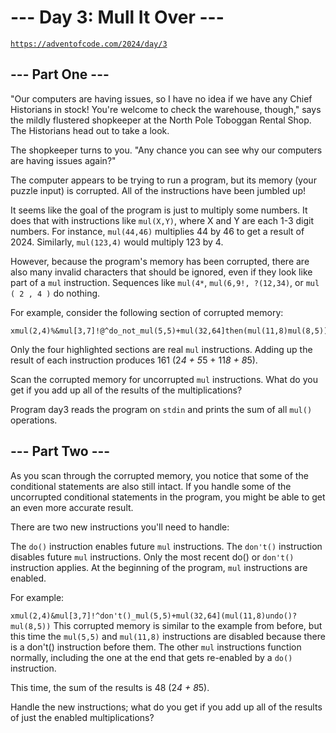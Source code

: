 # --- Day 3: Mull It Over ---

[`https://adventofcode.com/2024/day/3`](https://adventofcode.com/2024/day/3)

## --- Part One ---

"Our computers are having issues, so I have no idea if we have any Chief
Historians in stock! You're welcome to check the warehouse, though," says the
mildly flustered shopkeeper at the North Pole Toboggan Rental Shop. The
Historians head out to take a look.

The shopkeeper turns to you. "Any chance you can see why our computers are
having issues again?"

The computer appears to be trying to run a program, but its memory (your puzzle
input) is corrupted. All of the instructions have been jumbled up!

It seems like the goal of the program is just to multiply some numbers. It does
that with instructions like `mul(X,Y)`, where X and Y are each 1-3 digit numbers.
For instance, `mul(44,46)` multiplies 44 by 46 to get a result of 2024.
Similarly, `mul(123,4)` would multiply 123 by 4.

However, because the program's memory has been corrupted, there are also many
invalid characters that should be ignored, even if they look like part of a
`mul` instruction. Sequences like `mul(4*`, `mul(6,9!, ?(12,34)`, or `mul ( 2 ,
4 )` do nothing.

For example, consider the following section of corrupted memory:

```text
xmul(2,4)%&mul[3,7]!@^do_not_mul(5,5)+mul(32,64]then(mul(11,8)mul(8,5))
```

Only the four highlighted sections are real `mul` instructions. Adding up the
result of each instruction produces 161 (2*4 + 5*5 + 11*8 + 8*5).

Scan the corrupted memory for uncorrupted `mul` instructions. What do you get
if you add up all of the results of the multiplications?

Program day3 reads the program on `stdin` and prints the sum of all `mul()`
operations.

## --- Part Two ---

As you scan through the corrupted memory, you notice that some of the
conditional statements are also still intact. If you handle some of the
uncorrupted conditional statements in the program, you might be able to get an
even more accurate result.

There are two new instructions you'll need to handle:

The `do()` instruction enables future `mul` instructions. The `don't()`
instruction disables future `mul` instructions. Only the most recent do() or
`don't()` instruction applies. At the beginning of the program, `mul`
instructions are enabled.

For example:

`xmul(2,4)&mul[3,7]!^don't()_mul(5,5)+mul(32,64](mul(11,8)undo()?mul(8,5))`
This corrupted memory is similar to the example from before, but this time the
`mul(5,5)` and `mul(11,8)` instructions are disabled because there is a don't()
instruction before them. The other `mul` instructions function normally,
including the one at the end that gets re-enabled by a `do()` instruction.

This time, the sum of the results is 48 (2*4 + 8*5).

Handle the new instructions; what do you get if you add up all of the results
of just the enabled multiplications?
